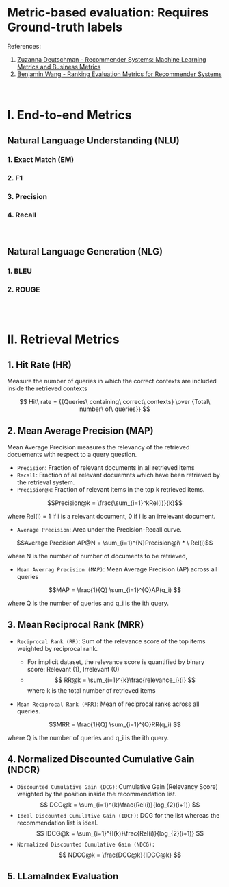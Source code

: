 # Metric-based evaluation: Requires Ground-truth labels

References:

1. [Zuzanna Deutschman - Recommender Systems: Machine Learning Metrics and Business Metrics](https://neptune.ai/blog/recommender-systems-metrics#:~:text=Average%20precision%20(AP)&text=Precision%405%20equals%20%E2%85%95%20because,top%20ranking%20the%20correct%20recommendations)
2. [Benjamin Wang - Ranking Evaluation Metrics for Recommender Systems](https://towardsdatascience.com/ranking-evaluation-metrics-for-recommender-systems-263d0a66ef54)

<br>

# I. End-to-end Metrics
## Natural Language Understanding (NLU)
### 1. Exact Match (EM)
### 2. F1
### 3. Precision
### 4. Recall
<br>

## Natural Language Generation (NLG)
### 1. BLEU

### 2. ROUGE

<br><br>

# II. Retrieval Metrics
## 1. Hit Rate (HR)

Measure the number of queries in which the correct contexts are included inside the retrieved contexts

$$ Hit\ rate = {{Queries\ containing\ correct\ contexts} \over {Total\ number\ of\ queries}} $$

## 2. Mean Average Precision (MAP)
Mean Average Precision measures the relevancy of the retrieved docuements with respect to a query question.
- `Precision`: Fraction of relevant documents in all retrieved items
- `Racall`: Fraction of all relevant docuemnts which have been retrieved by the retrieval system.
- `Precision@k`: Fraction of relevant items in the top k retrieved items.

$$Precision@k = \frac{\sum_{i=1}^kRel(i)}{k}$$

where Rel(i) = 1 if i is a relevant document, 0 if i is an irrelevant document.

- `Average Precision`: Area under the Precision-Recall curve.

$$Average Precision AP@N = \sum_{i=1}^{N}Precision@i\ * \ Rel(i)$$

where N is the number of number of documents to be retrieved, 

- `Mean Averrag Precision (MAP)`: Mean Average Precision (AP) across all queries
  
$$MAP = \frac{1}{Q} \sum_{i=1}^{Q}AP(q_i) $$

where Q is the number of queries and q_i is the ith query.

## 3. Mean Reciprocal Rank (MRR)
- `Reciprocal Rank (RR)`: Sum of the relevance score of the top items weighted by reciprocal rank.
  - For implicit dataset, the relevance score is quantified by binary score: Relevant (1), Irrelevant (0)
  - $$ RR@k = \sum_{i=1}^{k}\frac{relevance_i}{i} $$
    where k is the total number of retrieved items

- `Mean Reciprocal Rank (MRR)`: Mean of reciprocal ranks across all queries.

$$MRR = \frac{1}{Q} \sum_{i=1}^{Q}RR(q_i) $$

where Q is the number of queries and q_i is the ith query.

## 4. Normalized Discounted Cumulative Gain (NDCR)
- `Discounted Cumulative Gain (DCG)`: Cumulative Gain (Relevancy Score) weighted by the position inside the recommendation list.
  $$ DCG@k = \sum_{i=1}^{k}\frac{Rel(i)}{log_{2}(i+1)} $$
- `Ideal Discounted Cumulative Gain (IDCF)`: DCG for the list whereas the recommendation list is ideal.
  $$ IDCG@k = \sum_{i=1}^{I(k)}\frac{Rel(i)}{log_{2}(i+1)} $$
- `Normalized Discounted Cumulative Gain (NDCG):`
  $$ NDCG@k = \frac{DCG@k}{IDCG@k} $$

## 5. LLamaIndex Evaluation



  